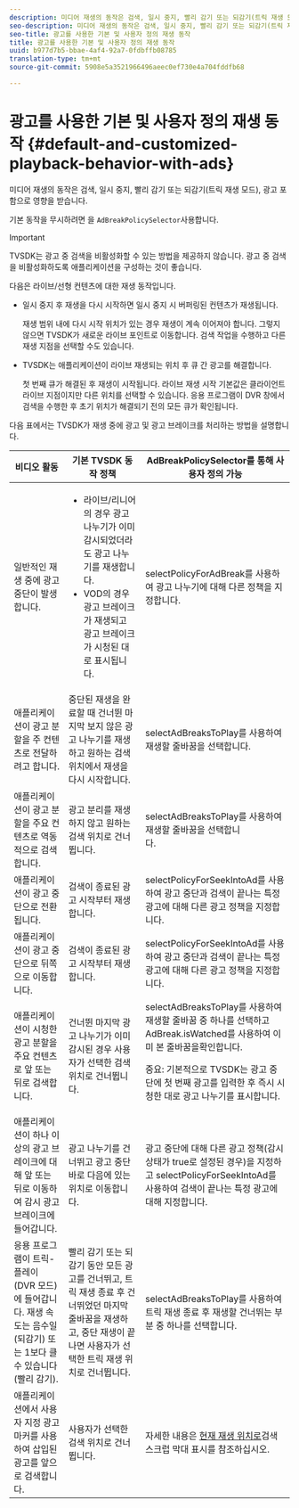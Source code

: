 ```yaml
---
description: 미디어 재생의 동작은 검색, 일시 중지, 빨리 감기 또는 되감기(트릭 재생 모드), 광고 포함으로 영향을 받습니다.
seo-description: 미디어 재생의 동작은 검색, 일시 중지, 빨리 감기 또는 되감기(트릭 재생 모드), 광고 포함으로 영향을 받습니다.
seo-title: 광고를 사용한 기본 및 사용자 정의 재생 동작
title: 광고를 사용한 기본 및 사용자 정의 재생 동작
uuid: b977d7b5-bbae-4af4-92a7-0fdbffb08785
translation-type: tm+mt
source-git-commit: 5908e5a3521966496aeec0ef730e4a704fddfb68

---
```



# 광고를 사용한 기본 및 사용자 정의 재생 동작 {#default-and-customized-playback-behavior-with-ads}

미디어 재생의 동작은 검색, 일시 중지, 빨리 감기 또는 되감기(트릭 재생 모드), 광고 포함으로 영향을 받습니다.

기본 동작을 무시하려면 을 `AdBreakPolicySelector`사용합니다.

>[!IMPORTANT]
>
>TVSDK는 광고 중 검색을 비활성화할 수 있는 방법을 제공하지 않습니다. 광고 중 검색을 비활성화하도록 애플리케이션을 구성하는 것이 좋습니다.

다음은 라이브/선형 컨텐츠에 대한 재생 동작입니다.

* 일시 중지 후 재생을 다시 시작하면 일시 중지 시 버퍼링된 컨텐츠가 재생됩니다.

   재생 범위 내에 다시 시작 위치가 있는 경우 재생이 계속 이어져야 합니다. 그렇지 않으면 TVSDK가 새로운 라이브 포인트로 이동합니다. 검색 작업을 수행하고 다른 재생 지점을 선택할 수도 있습니다.
* TVSDK는 애플리케이션이 라이브 재생되는 위치 후 큐 간 광고를 해결합니다.

   첫 번째 큐가 해결된 후 재생이 시작됩니다. 라이브 재생 시작 기본값은 클라이언트 라이브 지점이지만 다른 위치를 선택할 수 있습니다. 응용 프로그램이 DVR 창에서 검색을 수행한 후 초기 위치가 해결되기 전의 모든 큐가 확인됩니다.

다음 표에서는 TVSDK가 재생 중에 광고 및 광고 브레이크를 처리하는 방법을 설명합니다.

<table id="table_466538B1C2A646B89EB4F9AA111203BE"> 
 <thead> 
  <tr> 
   <th colname="col1" class="entry"> 비디오 활동 </th> 
   <th colname="col2" class="entry"> 기본 TVSDK 동작 정책 </th> 
   <th colname="col3" class="entry">AdBreakPolicySelector를 통해 <span class="codeph"> 사용자 정의 가능 </span> </th> 
  </tr>
 </thead>
 <tbody> 
  <tr> 
   <td colname="col1"> 일반적인 재생 중에 광고 중단이 발생합니다. </td> 
   <td colname="col2"> 
    <ul id="ul_10D2638676EA4ADDA718E61BD4FDC1D2"> 
     <li id="li_D5CC30F063934C738971E2E8AF00C137"> 라이브/리니어의 경우 광고 나누기가 이미 감시되었더라도 광고 나누기를 재생합니다. </li> 
     <li id="li_D962C0938DA74186AE99D117E5A74E38">VOD의 경우 광고 브레이크가 재생되고 광고 브레이크가 시청된 대로 표시됩니다. </li> 
    </ul> </td> 
   <td colname="col3">selectPolicyForAdBreak를 사용하여 광고 나누기에 대해 다른 정책을 <span class="codeph"> 지정합니다</span>. </td> 
  </tr> 
  <tr> 
   <td colname="col1"> 애플리케이션이 광고 분할을 주 컨텐츠로 전달하려고 합니다. </td> 
   <td colname="col2"> 중단된 재생을 완료할 때 건너뛴 마지막 보지 않은 광고 나누기를 재생하고 원하는 검색 위치에서 재생을 다시 시작합니다. </td> 
   <td colname="col3">selectAdBreaksToPlay를 사용하여 재생할 줄바꿈을 <span class="codeph"> 선택합니다</span>. </td> 
  </tr> 
  <tr> 
   <td colname="col1"> 애플리케이션이 광고 분할을 주요 컨텐츠로 역동적으로 검색합니다. </td> 
   <td colname="col2"> 광고 분리를 재생하지 않고 원하는 검색 위치로 건너뜁니다. </td> 
   <td colname="col3">selectAdBreaksToPlay를 사용하여 재생할 줄바꿈을 <span class="codeph"> 선택합니다</span>.                      </td> 
  </tr> 
  <tr> 
   <td colname="col1"> 애플리케이션이 광고 중단으로 전환됩니다. </td> 
   <td colname="col2"> 검색이 종료된 광고 시작부터 재생합니다. </td> 
   <td colname="col3">selectPolicyForSeekIntoAd를 사용하여 광고 중단과 검색이 끝나는 특정 광고에 대해 다른 광고 정책을 <span class="codeph"> 지정합니다</span>. </td> 
  </tr> 
  <tr> 
   <td colname="col1"> 애플리케이션이 광고 중단으로 뒤쪽으로 이동합니다. </td> 
   <td colname="col2"> 검색이 종료된 광고 시작부터 재생합니다. </td> 
   <td colname="col3">selectPolicyForSeekIntoAd를 사용하여 광고 중단과 검색이 끝나는 특정 광고에 대해 다른 광고 정책을 <span class="codeph"> 지정합니다</span>. </td> 
  </tr> 
  <tr> 
   <td colname="col1"> 애플리케이션이 시청한 광고 분할을 주요 컨텐츠로 앞 또는 뒤로 검색합니다. </td> 
   <td colname="col2"> 건너뛴 마지막 광고 나누기가 이미 감시된 경우 사용자가 선택한 검색 위치로 건너뜁니다. </td> 
   <td colname="col3">selectAdBreaksToPlay를 사용하여 재생할 <span class="codeph"> 줄바꿈</span> 중 하나를 선택하고 AdBreak.isWatched를 사용하여 이미 본 <span class="codeph"> 줄바꿈을</span>확인합니다. <p>중요: 기본적으로 TVSDK는 광고 중단에 첫 번째 광고를 입력한 후 즉시 시청한 대로 광고 나누기를 표시합니다. </p> </td> 
  </tr> 
  <tr> 
   <td colname="col1"> 애플리케이션이 하나 이상의 광고 브레이크에 대해 앞 또는 뒤로 이동하여 감시 광고 브레이크에 들어갑니다. </td> 
   <td colname="col2"> 광고 나누기를 건너뛰고 광고 중단 바로 다음에 있는 위치로 이동합니다. </td> 
   <td colname="col3">광고 중단에 대해 다른 광고 정책(감시 상태가 true로 설정된 경우)을 지정하고 selectPolicyForSeekIntoAd를 사용하여 검색이 끝나는 특정 광고에 <span class="codeph"> 대해 지정합니다</span>. </td> 
  </tr> 
  <tr> 
   <td colname="col1"> 응용 프로그램이 트릭-플레이(DVR 모드)에 들어갑니다. 재생 속도는 음수일(되감기) 또는 1보다 클 수 있습니다(빨리 감기). </td> 
   <td colname="col2"> 빨리 감기 또는 되감기 동안 모든 광고를 건너뛰고, 트릭 재생 종료 후 건너뛰었던 마지막 줄바꿈을 재생하고, 중단 재생이 끝나면 사용자가 선택한 트릭 재생 위치로 건너뜁니다. </td> 
   <td colname="col3">selectAdBreaksToPlay를 사용하여 트릭 재생 종료 후 재생할 건너뛰는 부분 <span class="codeph"> 중 하나를 선택합니다</span>. </td> 
  </tr> 
  <tr> 
   <td colname="col1"> 애플리케이션에서 사용자 지정 광고 마커를 사용하여 삽입된 광고를 앞으로 검색합니다. </td> 
   <td colname="col2"> 사용자가 선택한 검색 위치로 건너뜁니다. </td> 
   <td colname="col3">자세한 내용은 <a href="../../tvsdk-1.4-for-android/ui-configure/android-1.4-ui-seek-scrub-bar-display.md">현재 재생 위치로</a>검색 스크럽 막대 표시를 참조하십시오. </td> 
  </tr> 
 </tbody> 
</table>

